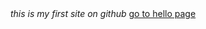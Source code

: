 <html>
<head>
</head>
<body>
<i> this is my first site on github </i>
  <a href='hello.htm'>go to hello page</a>
</body>
</html>

